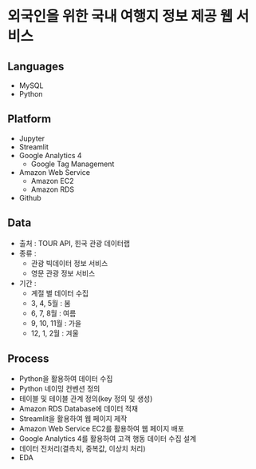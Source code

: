 # 외국인을 위한 국내 여행지 정보 제공 웹 서비스
## Languages
- MySQL
- Python
## Platform
- Jupyter
- Streamlit
- Google Analytics 4
  - Google Tag Management
- Amazon Web Service
  - Amazon EC2
  - Amazon RDS
- Github
## Data
- 출처 : TOUR API, 힌국 관광 데이터랩
- 종류 :
  - 관광 빅데이터 정보 서비스
  - 영문 관광 정보 서비스
- 기간 :
  - 계절 별 데이터 수집
  - 3, 4, 5월 : 봄
  - 6, 7, 8월 : 여름
  - 9, 10, 11월 : 가을
  - 12, 1, 2월 : 겨울
## Process
- Python을 활용하여 데이터 수집
- Python 네이밍 컨벤션 정의
- 테이블 및 테이블 관계 정의(key 정의 및 생성)
- Amazon RDS Database에 데이터 적재
- Streamlit을 활용하여 웹 페이지 제작
- Amazon Web Service EC2를 활용하여 웹 페이지 배포
- Google Analytics 4를 활용하여 고객 행동 데이터 수집 설계
- 데이터 전처리(결측치, 중복값, 이상치 처리)
- EDA
